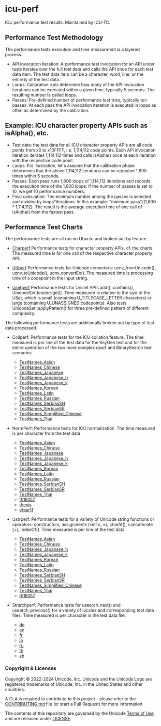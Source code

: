 # icu-perf
ICU performance test results. Maintained by ICU-TC.

## Performance Test Methodology

The performance tests execution and time measurment is a layered process.

* API invocation iteration: A performance test invocation for an API under
  tests iterates over the full test data and calls the API once for each test
  data item. The test data item can be a character, word, line, or the
  entirety of the test data.
* Loops: Calibration runs determine how many of the API invocation iterations
  can be executed within a given time, typically 5 seconds. The resulting
  number is called loops.
* Passes: Pre-defined number of performance test tries, typically ten passes.
  At each pass the API invocation iteration is executed in loops as often as
  determined by the calibration.

## Example: ICU character property APIs such as isAlpha(), etc.

* Test data: the test data for all ICU character property APIs are all code
  points from x0 to x10FFFF, i.e. 1,114,112 code points.
  Each API invocation iteration iterates 1,114,112 times and calls isAlpha()
  once at each iteration with the respective code point.
* Loops: For illustration, let's assume that the calibration phase determines
  that the above 1,114,112 iterations can be repeated 1,600 times within
  5 seconds.
* Passes: Each pass runs 1,600 loops of 1,114,112 iterations and records the
  execution time of the 1,600 loops. If the number of passes is set to 10,
  we get 10 performance numbers.
* Final calculation: The minimum number among the passes is selected and
  divided by loops*iterations.
  In this example: "minimum pass"/(1,600 * 1,114,112). The result is the average
  execution time of one call of isAlpha() from the fastest pass.

## Performance Test Charts

The performance tests are all run on Ubuntu and broken out by feature.

* [Charperf](https://unicode-org.github.io/icu-perf/results/charperf/)
  Performance tests for character property APIs, cf. the charts.
  The measured time is for one call of the respective character property API.

* [Utfperf](https://unicode-org.github.io/icu-perf/results/utfperf/)
  Performance tests for Unicode converters: ucnv_fromUnicode(),
  ucnv_toUnicode(), ucnv_convertEx().
  The measured time is processing time of a codepoint in the input string.

* [Usetperf](https://unicode-org.github.io/icu-perf/results/usetperf/)
  Performance tests for Uniset APIs add(), contains(),
  UnicodeSetIterator::get().
  Time measured is relative to the size of the USet, which is small
  (containing U_TITLECASE_LETTER characters) or large (containing
  U_UNASSIGNED codepoints).
  Also tests UnicodeSet::applyPattern() for three pre-defined pattern of
  different complexity.

The following performance tests are additionally broken out by type of test
data processed.

* Collperf:
  Performance tests for the ICU collation feature. The time measured
  is per line of the test data for the KeyGen test and for the entire operation
  of the two more complex qsort and BinarySearch test scenarios.

  * [TestNames_Asian](https://unicode-org.github.io/icu-perf/results/collperf/TestNames_Asian/)
  * [TestNames_Chinese](https://unicode-org.github.io/icu-perf/results/collperf/TestNames_Chinese/)
  * [TestNames_Japanese](https://unicode-org.github.io/icu-perf/results/collperf/TestNames_Japanese/)
  * [TestNames_Japanese_h](https://unicode-org.github.io/icu-perf/results/collperf/TestNames_Japanese_h/)
  * [TestNames_Japanese_k](https://unicode-org.github.io/icu-perf/results/collperf/TestNames_Japanese_k/)
  * [TestNames_Korean](https://unicode-org.github.io/icu-perf/results/collperf/TestNames_Korean/)
  * [TestNames_Latin](https://unicode-org.github.io/icu-perf/results/collperf/TestNames_Latin/)
  * [TestNames_Russian](https://unicode-org.github.io/icu-perf/results/collperf/TestNames_Russian/)
  * [TestNames_SerbianSH](https://unicode-org.github.io/icu-perf/results/collperf/TestNames_SerbianSH/)
  * [TestNames_SerbianSR](https://unicode-org.github.io/icu-perf/results/collperf/TestNames_SerbianSR/)
  * [TestNames_Simplified_Chinese](https://unicode-org.github.io/icu-perf/results/collperf/TestNames_Simplified_Chinese/)
  * [TestNames_Thai](https://unicode-org.github.io/icu-perf/results/collperf/TestNames_Thai/)

* NormPerf:
  Performance tests for ICU normalization. The time measured is per character
  from the test data.

  * [TestNames_Asian](https://unicode-org.github.io/icu-perf/results/normperf/TestNames_Asian/)
  * [TestNames_Chinese](https://unicode-org.github.io/icu-perf/results/normperf/TestNames_Chinese/)
  * [TestNames_Japanese](https://unicode-org.github.io/icu-perf/results/normperf/TestNames_Japanese/)
  * [TestNames_Japanese_h](https://unicode-org.github.io/icu-perf/results/normperf/TestNames_Japanese_h/)
  * [TestNames_Japanese_k](https://unicode-org.github.io/icu-perf/results/normperf/TestNames_Japanese_k/)
  * [TestNames_Korean](https://unicode-org.github.io/icu-perf/results/normperf/TestNames_Korean/)
  * [TestNames_Latin](https://unicode-org.github.io/icu-perf/results/normperf/TestNames_Latin/)
  * [TestNames_Russian](https://unicode-org.github.io/icu-perf/results/normperf/TestNames_Russian/)
  * [TestNames_SerbianSH](https://unicode-org.github.io/icu-perf/results/normperf/TestNames_SerbianSH/)
  * [TestNames_SerbianSR](https://unicode-org.github.io/icu-perf/results/normperf/TestNames_SerbianSR/)
  * [TestNames_Thai](https://unicode-org.github.io/icu-perf/results/normperf/TestNames_Thai/)
  * [th18057](https://unicode-org.github.io/icu-perf/results/normperf/th18057/)
  * [thesis](https://unicode-org.github.io/icu-perf/results/normperf/thesis/)
  * [vfear11](https://unicode-org.github.io/icu-perf/results/normperf/vfear11a/)

* Ustrperf:
  Performance tests for a variety of Unicode string functions or operators:
  constructors, assignments (setTo, =), charAt(), concatenate (+), indexOf().
  Time measured is per line of the test data.

  * [TestNames_Asian](https://unicode-org.github.io/icu-perf/results/ustrperf/TestNames_Asian/)
  * [TestNames_Chinese](https://unicode-org.github.io/icu-perf/results/ustrperf/TestNames_Chinese/)
  * [TestNames_Japanese_h](https://unicode-org.github.io/icu-perf/results/ustrperf/TestNames_Japanese_h/)
  * [TestNames_Japanese_k](https://unicode-org.github.io/icu-perf/results/ustrperf/TestNames_Japanese_k/)
  * [TestNames_Korean](https://unicode-org.github.io/icu-perf/results/ustrperf/TestNames_Korean/)
  * [TestNames_Latin](https://unicode-org.github.io/icu-perf/results/ustrperf/TestNames_Latin/)
  * [TestNames_Russian](https://unicode-org.github.io/icu-perf/results/ustrperf/TestNames_Russian/)
  * [TestNames_SerbianSH](https://unicode-org.github.io/icu-perf/results/ustrperf/TestNames_SerbianSH/)
  * [TestNames_SerbianSR](https://unicode-org.github.io/icu-perf/results/ustrperf/TestNames_SerbianSR/)
  * [TestNames_Simplified_Chinese](https://unicode-org.github.io/icu-perf/results/ustrperf/TestNames_Simplified_Chinese/)
  * [TestNames_Thai](https://unicode-org.github.io/icu-perf/results/ustrperf/TestNames_Thai/)
  * [th18057](https://unicode-org.github.io/icu-perf/results/ustrperf/th18057/)

* Strsrchperf:
  Performance tests for usearch_next() and usearch_previous() for a variety of
  locales and corresponding test data files.
  Time measured is per character in the test data file.

  * [de](https://unicode-org.github.io/icu-perf/results/strsrchperf/de/)
  * [en](https://unicode-org.github.io/icu-perf/results/strsrchperf/en/)
  * [fr](https://unicode-org.github.io/icu-perf/results/strsrchperf/fr/)
  * [ja](https://unicode-org.github.io/icu-perf/results/strsrchperf/ja/)
  * [ru](https://unicode-org.github.io/icu-perf/results/strsrchperf/ru/)
  * [th](https://unicode-org.github.io/icu-perf/results/strsrchperf/th/)
  * [zh](https://unicode-org.github.io/icu-perf/results/strsrchperf/zh/)

### Copyright & Licenses

Copyright © 2022-2024 Unicode, Inc. Unicode and the Unicode Logo are registered trademarks of Unicode, Inc. in the United States and other countries.

A CLA is required to contribute to this project - please refer to the [CONTRIBUTING.md](https://github.com/unicode-org/.github/blob/main/.github/CONTRIBUTING.md) file (or start a Pull Request) for more information.

The contents of this repository are governed by the Unicode [Terms of Use](https://www.unicode.org/copyright.html) and are released under [LICENSE](./LICENSE).
